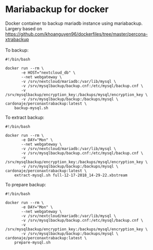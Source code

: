 # Mariabackup for docker

Docker container to backup mariadb instance using mariabackup.<br/>
Largery based on https://github.com/khoanguyen96/dockerfiles/tree/master/percona-xtrabackup <br/>
<br/>
To backup: <br/>
```
#!/bin/bash

docker run --rm \
       -e HOST="nextcloud_db" \
       --net webgateway \
       -v /srv/nextcloud/mariadb:/var/lib/mysql \
       -v /srv/mysqlbackup/backup.cnf:/etc/mysql/backup.cnf \
       -v /srv/mysqlbackup/encryption_key:/backups/mysql/encryption_key \
       -v /srv/mysqlbackup/backup:/backups/mysql \
cardonaje/perconaxtrabackup:latest \
    backup-mysql.sh
```

To extract backup: <br/>
```
#!/bin/bash

docker run --rm \
       -e DAY="Mon" \
       --net webgateway \
       -v /srv/nextcloud/mariadb:/var/lib/mysql \
       -v /srv/mysqlbackup/backup.cnf:/etc/mysql/backup.cnf \
       -v /srv/mysqlbackup/encryption_key:/backups/mysql/encryption_key \
       -v /srv/mysqlbackup/backup:/backups/mysql \
cardonaje/perconaxtrabackup:latest \
    extract-mysql.sh full-12-17-2018_14-29-22.xbstream
```
To prepare backup:<br/>
```
#!/bin/bash

docker run --rm \
       -e DAY="Mon" \
       --net webgateway \
       -v /srv/nextcloud/mariadb:/var/lib/mysql \
       -v /srv/mysqlbackup/backup.cnf:/etc/mysql/backup.cnf \
       -v /srv/mysqlbackup/encryption_key:/backups/mysql/encryption_key \
       -v /srv/mysqlbackup/backup:/backups/mysql \
cardonaje/perconaxtrabackup:latest \
    prepare-mysql.sh
```
